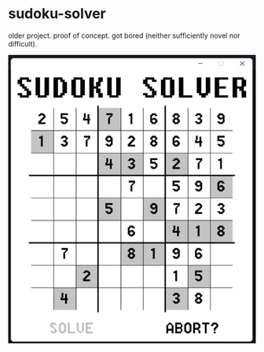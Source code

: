 # sudoku-solver

older project. proof of concept. got bored (neither sufficiently novel nor difficult).

![screenie](https://github.com/scott-sattler/sudoku-solver/blob/main/sudoku_solver_screenshot.png?raw=true)
